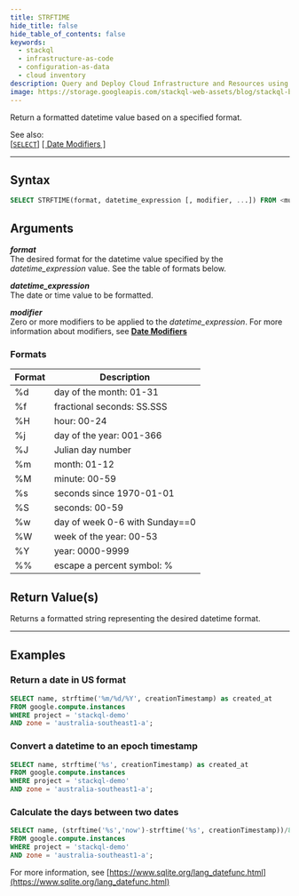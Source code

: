 ```yaml
---
title: STRFTIME
hide_title: false
hide_table_of_contents: false
keywords:
  - stackql
  - infrastructure-as-code
  - configuration-as-data
  - cloud inventory
description: Query and Deploy Cloud Infrastructure and Resources using SQL
image: https://storage.googleapis.com/stackql-web-assets/blog/stackql-blog-post-featured-image.png
---
```

Return a formatted datetime value based on a specified format.  

See also:  
[[` SELECT `]](/docs/language-spec/select) [[ Date Modifiers ]](/docs/language-spec/functions/datetime/date_modifiers) 

* * * 

## Syntax

```sql
SELECT STRFTIME(format, datetime_expression [, modifier, ...]) FROM <multipartIdentifier>;
```

## Arguments

__*format*__  
The desired format for the datetime value specified by the *datetime_expression* value.  See the table of formats below.

__*datetime_expression*__  
The date or time value to be formatted.

__*modifier*__  
Zero or more modifiers to be applied to the *datetime_expression*.  For more information about modifiers, see [**Date Modifiers**](/docs/language-spec/functions/datetime/date_modifiers)

### Formats

| Format | Description                    |
|--------|--------------------------------|
| %d     | day of the month: 01-31        |
| %f     | fractional seconds: SS.SSS     |
| %H     | hour: 00-24                    |
| %j     | day of the year: 001-366       |
| %J     | Julian day number              |
| %m     | month: 01-12                   |
| %M     | minute: 00-59                  |
| %s     | seconds since 1970-01-01       |
| %S     | seconds: 00-59                 |
| %w     | day of week 0-6 with Sunday==0 |
| %W     | week of the year: 00-53        |
| %Y     | year: 0000-9999                |
| %%     | escape a percent symbol: %     |

## Return Value(s)

Returns a formatted string representing the desired datetime format.

* * *

## Examples

### Return a date in US format

```sql
SELECT name, strftime('%m/%d/%Y', creationTimestamp) as created_at
FROM google.compute.instances 
WHERE project = 'stackql-demo' 
AND zone = 'australia-southeast1-a';
```

### Convert a datetime to an epoch timestamp

```sql
SELECT name, strftime('%s', creationTimestamp) as created_at
FROM google.compute.instances 
WHERE project = 'stackql-demo' 
AND zone = 'australia-southeast1-a';
```

### Calculate the days between two dates

```sql
SELECT name, (strftime('%s','now')-strftime('%s', creationTimestamp))/86400 as days_since_creation
FROM google.compute.instances 
WHERE project = 'stackql-demo' 
AND zone = 'australia-southeast1-a';
```

For more information, see [https://www.sqlite.org/lang_datefunc.html](https://www.sqlite.org/lang_datefunc.html)